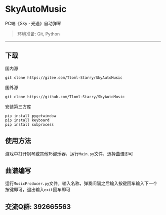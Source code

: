 # SkyAutoMusic

PC端《Sky · 光遇》自动弹琴
> 环境准备: Git, Python
---

## 下载
国内源
```
git clone https://gitee.com/Tloml-Starry/SkyAutoMusic
```
国外源
```
git clone https://github.com/Tloml-Starry/SkyAutoMusic
```

安装第三方库
```
pip install pygetwindow
pip install keyboard
pip install subprocess
```

## 使用方法
游戏中打开钢琴或其他15键乐器，运行`Main.py`文件，选择曲谱即可

## 曲谱编写
运行`MusicProducer.py`文件，输入名称，弹奏间隔之后输入按键回车输入下一个按键即可，退出输入`exit`回车即可

## 交流Q群: 392665563  
